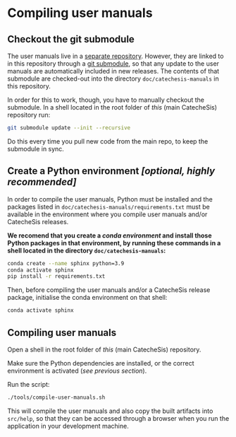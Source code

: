 # Compiling user manuals

## Checkout the git submodule

The user manuals live in a [separate repository](https://github.com/CatecheSis-org-pt/catechesis-user-manual). However, they are linked to in this repository through a [git submodule](https://git-scm.com/book/en/v2/Git-Tools-Submodules), so that any update to the user manuals are automatically included in new releases.
The contents of that submodule are checked-out into the directory `doc/catechesis-manuals` in this repository.

In order for this to work, though, you have to manually checkout the submodule.
In a shell located in the root folder of *this* (main CatecheSis) repository run: 

```bash
git submodule update --init --recursive
```

Do this every time you pull new code from the main repo, to keep the submodule in sync.


## Create a Python environment _[optional, highly recommended]_

In order to compile the user manuals, Python must be installed and the packages listed in `doc/catechesis-manuals/requirements.txt` must be available in the environment where you compile user manuals and/or CatecheSis releases.

**We recomend that you create a _conda environment_ and install those Python packages in that environment, by running these commands in a shell located in the directory `doc/catechesis-manuals`:**

```bash
conda create --name sphinx python=3.9
conda activate sphinx
pip install -r requirements.txt
```

Then, before compiling the user manuals and/or a CatecheSis release package, initialise the conda environment on that shell:

```bash
conda activate sphinx
```


## Compiling user manuals

Open a shell in the root folder of *this* (main CatecheSis) repository.

Make sure the Python dependencies are installed, or the correct environment is activated (_see previous section_).

Run the script:

```bash
./tools/compile-user-manuals.sh
```

This will compile the user manuals and also copy the built artifacts into `src/help`, so that they can be accessed through a browser when you run the application in your development machine.